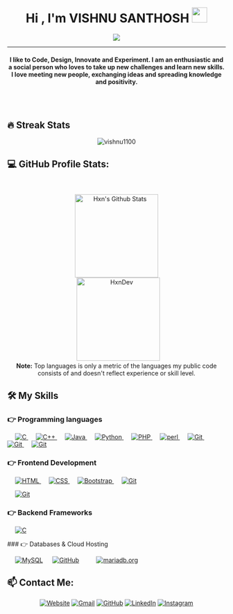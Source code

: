 
<h1 align="center">Hi , I'm VISHNU SANTHOSH <img src="https://media.giphy.com/media/hvRJCLFzcasrR4ia7z/giphy.gif" width="35"></h1>
<p align="center">
  <a href="https://github.com/DenverCoder1/readme-typing-svg"><img src="https://readme-typing-svg.herokuapp.com?lines=web+designer;Software+Developer;Deep+Learner;%20|%20AI%20|%20TECH%20Enthusiast;GAMER;Always%20learning%20new%20things&center=true&width=500&height=50"></a>
</p>

<hr/>
<h4 align="center"> I like to Code, Design, Innovate and Experiment. I am an enthusiastic and a social person who loves to take up new challenges and learn new skills. I love meeting new people, exchanging ideas and spreading knowledge and positivity.</h4>
<br>
<p align="center"> <img src="https://komarev.com/ghpvc/?username=vishnu1100&label=Profile%20views&color=0e75b6&style=plastic" alt="" /> </p>

## 🔥 Streak Stats
<p align="center"><img src="https://github-readme-streak-stats.herokuapp.com/?user=vishnu1100&theme=algolia" alt="vishnu1100"  /></p>

## 💻 GitHub Profile Stats:

  <br/>
  <p align="center">
	<a href="https://github.com/vishnu1100/github-readme-stats"><img alt="Hxn's Github Stats" src="https://github-readme-stats.vercel.app/api?username=vishnu1100&show_icons=true&count_private=true&theme=algolia" height="192px"/></a>
<br/>
  &nbsp;
	  <img src="https://github-readme-stats.vercel.app/api/top-langs?username=HxnDev&show_icons=true&locale=en&layout=compact&theme=algolia" alt="HxnDev" height="192px"/>
  <br/>
  <b>Note:</b> Top languages is only a metric of the languages my public code consists of and doesn't reflect experience or skill level.
  </p>

## 🛠️ My Skills

### 👉 Programming languages

<p align="left"> 
  &emsp; 
  <a href="https://www.cprogramming.com/" target="_blank"> 
    <img alt="C" src="https://img.shields.io/badge/C%20-%232370ED.svg?logo=c&logoColor=white">
  </a> 
  &emsp;
  <a href="https://www.w3schools.com/cpp/" target="_blank"> 
    <img alt="C++" src="https://img.shields.io/badge/C++%20-%2300599C.svg?logo=c%2B%2B&logoColor=white">
  </a> 
  &emsp;
  <a href="https://www.java.com" target="_blank"> 
    <img alt="Java" src="https://img.shields.io/badge/Java-%23007396.svg?logo=java&logoColor=white">
  </a>
  &emsp;
   <a href="https://www.python.org" target="_blank">
    <img alt="Python" src="https://img.shields.io/badge/Python%20-%2314354C.svg?logo=python&logoColor=white">
  </a>
  &emsp;
  <a href="https://www.php.net/">
    <img alt="PHP" src="https://img.shields.io/badge/PHP-%23777BB4.svg?logo=php&logoColor=white"/>
  </a>
	&emsp;
  <a href="https://www.perl.org/">
    <img alt="perl" src="https://img.shields.io/badge/Perl-%23E34F26.svg?style=flat&logo=mariadb&logoColor=blue"/>
  </a>
  &emsp;
  <a href="https://www.git-scm.com/">
    <img alt="Git" src="https://img.shields.io/badge/git-%23563D7C.svg?style=flat&logo=git&logoColor=yellow"/>
  </a>
  &emsp;
  <a href="https://www.javascript.com/">
    <img alt="Git" src="https://img.shields.io/badge/javascript-%23563D7y.svg?style=flat&logo=javascript&logoColor=red"/>
  </a>
  &emsp;
  <a href="https://www.apache.org/">
    <img alt="Git" src="https://img.shields.io/badge/Apache-%232370ED.svg?style=flat&logo=apache&logoColor=white"/>
  </a>
  

### 👉 Frontend Development
<p align="left"> 
  &emsp; 
  <a href="https://www.w3.org/html/" target="_blank"> 
   <img alt="HTML" src="https://img.shields.io/badge/HTML5%20-%23E34F26.svg?logo=html5&logoColor=white">
  </a>   
  &emsp;
  <a href="https://www.w3schools.com/css/" target="_blank">
    <img alt="CSS" src="https://img.shields.io/badge/CSS%20-%231572B6.svg?logo=css3&logoColor=white">
  </a> 
   &emsp;
  <a href="https://getbootstrap.com" target="_blank"> 
    <img alt="Bootstrap" src="https://img.shields.io/badge/Bootstrap-%23563D7C.svg?style=flat&logo=bootstrap&logoColor=white"/>
  </a>
	&emsp;
  <a href="https://www.javascript.com/">
    <img alt="Git" src="https://img.shields.io/badge/javascript-%23563D7y.svg?style=flat&logo=javascript&logoColor=red"/>
  </a>

 &emsp;
  <a href="https://www.react.dev/">
    <img alt="Git" src="https://img.shields.io/badge/React-%23563D7b.svg?style=flat&logo=react&logoColor=blue"/>
  </a>
</p>

### 👉 Backend Frameworks
<p align="left"> 
  &emsp; 
  <a href="https://www.djangoproject.com/" target="_blank"> 
    <img alt="C" src="https://img.shields.io/badge/Django-%232370Eg.svg?style=flat&logo=django&logoColor=white">
  </a> 
</p>
### 👉 Databases & Cloud Hosting
<p align="left">
  &emsp;
    <a href="https://www.mysql.com/"><img alt="MySQL" src="https://img.shields.io/badge/MySQL-%2300f.svg?style=flat&logo=mysql&logoColor=white"></a>
  &emsp;
    <a href="https://www.github.com"><img alt="GitHub" src="https://img.shields.io/badge/GitHub%20Pages-%23327FC7.svg?style=flat&logo=github&logoColor=white"></a>
  &emsp;
   &emsp;
  <a href="https://www.mariadb.org"><img alt="mariadb.org" src="https://img.shields.io/badge/Mariadb-%23563D7b.svg?style=flat&logo=mariadb&logoColor=blue"></a>
  

  
 </p>
 
 

## 📫 Contact Me: 
<p align="center">
  <a href=""><img src="https://img.icons8.com/bubbles/50/000000/web.png" alt="Website"/></a>
	<a href="mailto:vishnusanthoshvr@gmail.com"><img src="https://img.icons8.com/bubbles/50/000000/gmail.png" alt="Gmail"/></a>
	<a href="https://github.com/vishnu1100"><img src="https://img.icons8.com/bubbles/50/000000/github.png" alt="GitHub"/></a>
	<a href=""><img src="https://img.icons8.com/bubbles/50/000000/linkedin.png" alt="LinkedIn"/></a>
	<a href=""><img src="https://img.icons8.com/bubbles/50/000000/instagram.png" alt="Instagram"/></a>
	
</p>
